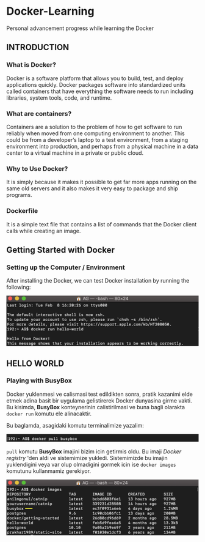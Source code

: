 # Docker-Learning
Personal advancement progress while learning the Docker

## INTRODUCTION

### What is Docker?

Docker is a software platform that allows you to build, test, and deploy applications quickly. Docker packages software into standardized units called containers that have everything the software needs to run including libraries, system tools, code, and runtime.

### What are containers?

Containers are a solution to the problem of how to get software to run reliably when moved from one computing environment to another. This could be from a developer’s laptop to a test environment, from a staging environment into production, and perhaps from a physical machine in a data center to a virtual machine in a private or public cloud.

### Why to Use Docker?

It is simply because it makes it possible to get far more apps running on the same old servers and it also makes it very easy to package and ship programs.

### Dockerfile

It is a simple text file that contains a list of commands that the Docker client calls while creating an image.

## Getting Started with Docker

### Setting up the Computer / Environment

After installing the Docker, we can test Docker installation by running the following:

![alt text](hello_world.png)

## HELLO WORLD

### Playing with BusyBox

Docker yuklenmesi ve calismasi test edildikten sonra, pratik kazanimi elde etmek adina basit bir uygulama gelistirerek Docker dunyasina girme vakti. Bu kisimda, **BusyBox** konteynerinin calistirilmasi ve buna bagli olarakta `docker run` komutu ele alinacaktir.

Bu baglamda, asagidaki komutu terminalimize yazalim:

![alt text](pull_busybox.png)

`pull` komutu **BusyBox** imajini bizim icin getirmis oldu. Bu imaji *Docker registry* 'den  aldi ve sistemimize yukledi. Sistemimizde bu imajin yuklendigini veya var olup olmadigini gormek icin ise `docker images` komutunu kullanmamiz gerekiyor.

![alt text](docker_images.png)
